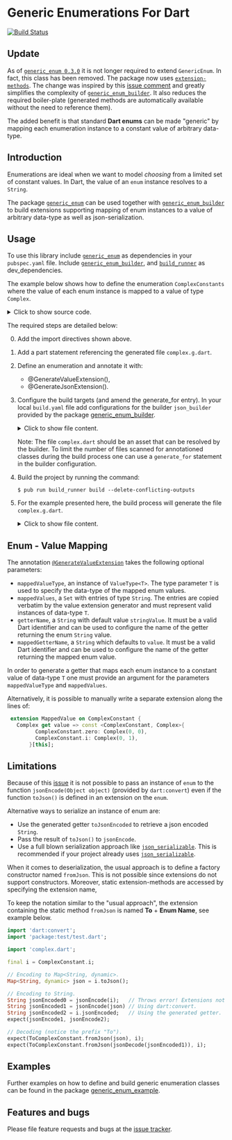 # Generic Enumerations For Dart
[![Build Status](https://travis-ci.com/simphotonics/generic_enum.svg?branch=master)](https://travis-ci.com/simphotonics/generic_enum)


## Update

As of [`generic_enum 0.3.0`][generic_enum] it is not longer required to extend `GenericEnum`.
In fact, this class has been removed.
The package now uses [`extension-methods`][extension-methods]. The change was inspired by this [issue comment]
and greatly simplifies the complexity of [`generic_enum_builder`][generic_enum_builder].
It also reduces the required boiler-plate (generated methods are automatically available
without the need to reference them).

The added benefit is that standard **Dart enums** can be made "generic" by mapping
each enumeration instance to a constant value of arbitrary data-type.


## Introduction

Enumerations are ideal when we want to model *choosing* from a limited set of constant values.
In Dart, the value of an `enum` instance resolves to a `String`.

The package [`generic_enum`][generic_enum] can be used together with
[`generic_enum_builder`][generic_enum_builder] to build extensions
supporting mapping of enum instances
to a value of arbitrary data-type as well as json-serialization.


## Usage

To use this library include [`generic_enum`][generic_enum] as
dependencies in your `pubspec.yaml` file.
Include [`generic_enum_builder`][generic_enum_builder],
and [`build_runner`][build_runner] as dev_dependencies.

The example below shows how to define the enumeration `ComplexConstants`
where the value of each enum instance is mapped to a value of type `Complex`.
<details> <summary> Click to show source code. </summary>

  ```Dart
   // 0. Add import directives.
   import 'package:generic_enum/generic_enum.dart';
   import 'package:exception_templates/exception_templates.dart';

   // 1. Add part statement.
   part 'complex.g.dart';

   class Complex {
     const Complex(this.real, this.imag);
     final num real;
     final num imag;

     @override
     String toString() {
       return '$real + ${imag}i';
     }

     @override
     bool operator ==(Object other) =>
         identical(this, other) ||
         other is Complex &&
             runtimeType == other.runtimeType &&
             this.real == other.real &&
             this.imag == other.imag;

     @override
     int get hashCode => real.hashCode ^ imag.hashCode;
   }

   // Define an enum and annotate it.
   @GenerateValueExtension(
     mappedValueType: ValueType<Complex>(),
     mappedValues: const {
       'Complex(0, 0)',
       'Complex(0, 1)',
     },
   )
   @GenerateJsonExtension()
   enum ComplexConstant {
     zero,
     i,
   }
  ```
</details>

The required steps are detailed below:

0. Add the import directives shown above.
1. Add a part statement referencing the generated file `complex.g.dart`.
2. Define an enumeration and annotate it with:
   * @GenerateValueExtension(),
   * @GenerateJsonExtension().
3. Configure the build targets (and amend the generate_for entry).
   In your local `build.yaml` file add configurations for the builder
   `json_builder` provided by the package [generic_enum_builder].

   <details>  <summary> Click to show file content. </summary>

    ```sh
      targets:
        $default:
          builders:
            # Configure the builder `pkg_name|builder_name`
            generic_enum_builder|extension_builder:
              # Only run this builder on the specified input.
              enabled: true
              generate_for:
                - lib/*.dart

    ```
   </details>

   Note: The file `complex.dart` should be an asset that can be resolved by the builder.
   To limit the number of files scanned for annotationed classes during
   the build process one can use a `generate_for` statement in the builder configuration.

4. Build the project by running the command:
   ```Console
   $ pub run build_runner build --delete-conflicting-outputs
   ```
5. For the example presented here, the build process will generate the file `complex.g.dart`.
    <details>  <summary> Click to show file content. </summary>

      ```Dart
       // GENERATED CODE - DO NOT MODIFY BY HAND

       part of 'complex.dart';

       // **************************************************************************
       // ValueGenerator
       // **************************************************************************

       /// Extension on `ComplexConstant` providing value-getters.
       extension ComplexConstantValue on ComplexConstant {
         /// Returns the mapped Complex value of
         /// an instance of `ComplexConstant`.
         Complex get value => const <ComplexConstant, Complex>{
               ComplexConstant.zero: Complex(0, 0),
               ComplexConstant.i: Complex(0, 1),
             }[this];

         /// Returns the String identifier of an instance of `ComplexConstant`.
         String get stringValue => const <ComplexConstant, String>{
               ComplexConstant.zero: 'zero',
               ComplexConstant.i: 'i',
             }[this];
       }

       // **************************************************************************
       // JsonGenerator
       // **************************************************************************

       /// Extension providing the functions `fromJson()`, `toJson()`,
       /// and the getter `jsonEncoded`.
       extension ToComplexConstant on ComplexConstant {
         /// Converts [json] to an instance of `ComplexConstant`.
         static ComplexConstant fromJson(Map<String, dynamic> json) {
           final index = (json['index']) as int;
           if (index == null) {
             throw ErrorOf<ComplexConstant>(
                 message: 'Error deserializing json to ComplexConstant.',
                 invalidState: 'json[index] returned null.',
                 expectedState: 'A map entry: {index: int value}.');
           }
           if (index >= 0 && index < ComplexConstant.values.length) {
             return ComplexConstant.values[index];
           } else {
             throw ErrorOf<ComplexConstant>(
                 message: 'Function fromJson could not find '
                     'an instance of type ComplexConstant.',
                 invalidState: 'ComplexConstant.values[$index] out of bounds.');
           }
         }

         /// Converts `this` to a map `Map<String, dynamic>`.
         Map<String, dynamic> toJson() =>
             {'index': ComplexConstant.values.indexOf(this)};

         /// Converts `this` to a json encoded `String`.
         String get jsonEncoded => '{"index":${ComplexConstant.values.indexOf(this)}}';
       }
      ```
     </details>

## Enum - Value Mapping

The annotation [`@GenerateValueExtension`][GenerateValueExtension] takes the following optional parameters:

* `mappedValueType`, an instance of `ValueType<T>`. The type parameter `T` is used to specify
the data-type of the mapped enum values.
* `mappedValues`, a `Set` with entries of type `String`. The entries are copied verbatim
by the value extension generator and must represent valid instances of data-type `T`.
* `getterName`, a `String` with default value `stringValue`. It must be a valid Dart
identifier and can be used to configure the name of the getter returning the enum `String` value.
* `mappedGetterName`, a `String` which defaults to `value`. It must be a valid Dart
identifier and can be used to configure the name of the getter returning the mapped enum value.

In order to generate a getter that maps each enum instance to a constant value of data-type `T`
one must provide an argument for the parameters `mappedValueType` and `mappedValues`.

Alternatively, it is possible to manually write a separate extension along the lines of:
```Dart
 extension MappedValue on ComplexConstant {
   Complex get value => const <ComplexConstant, Complex>{
         ComplexConstant.zero: Complex(0, 0),
         ComplexConstant.i: Complex(0, 1),
       }[this];
```

## Limitations

Because of this [issue] it is not possible to pass an instance of `enum`
to the function `jsonEncode(Object object)` (provided by `dart:convert`)
even if the function `toJson()` is defined in an extension on the `enum`.

Alternative ways to serialize an instance of enum are:
* Use the generated getter `toJsonEncoded` to retrieve a json encoded `String`.
* Pass the result of `toJson()` to `jsonEncode`.
* Use a full blown serialization approach like [`json_serializable`][json_serializable].
This is recommended if your project already uses [`json_serializable`][json_serializable].

When it comes to deserialization, the usual approach is to define a factory constructor named `fromJson`.
This is not possible since extensions do not support constructors. Moreover, static extension-methods
are accessed by specifying the extension name,

To keep the notation similar to the "usual approach", the extension containing the static method `fromJson`
is named **To** + **Enum Name**, see example below.
```Dart
import 'dart:convert';
import 'package:test/test.dart';

import 'complex.dart';

final i = ComplexConstant.i;

// Encoding to Map<String, dynamic>.
Map<String, dynamic> json = i.toJson();

// Encoding to String.
String jsonEncoded0 = jsonEncode(i);   // Throws error! Extensions not available for dynamic types.
String jsonEncoded1 = jsonEncode(json) // Using dart:convert.
String jsonEncoded2 = i.jsonEncoded;   // Using the generated getter.
expect(jsonEncode1, jsonEncode2);

// Decoding (notice the prefix "To").
expect(ToComplexConstant.fromJson(json), i);
expect(ToComplexConstant.fromJson(jsonDecode(jsonEncoded1)), i);
```


## Examples

Further examples on how to define and build generic enumeration classes can be found in the package [generic_enum_example].


## Features and bugs

Please file feature requests and bugs at the [issue tracker].

[issue tracker]: https://github.com/simphotonics/generic_enum/issues

[analyzer]: https://pub.dev/packages/analyzer
[build_runner]: https://pub.dev/packages/build_runner
[extension-methods]: https://dart.dev/guides/language/extension-methods
[GenerateValueExtension]: https://pub.dev/documentation/generic_enum/latest/generic_enum/GenerateValueExtension-class.html
[generic_enum]: https://pub.dev/packages/generic_enum
[generic_enum_annotation]: https://pub.dev/packages/generic_enum_annotation
[generic_enum_example]: https://github.com/simphotonics/generic_enum/tree/master/generic_enum_example
[generic_enum_builder]: https://pub.dev/packages/generic_enum_builder
[json_serializable]: https://pub.dev/packages/json_serializable
[source_gen]: https://pub.dev/packages/source_gen
[issue]: https://github.com/dart-lang/sdk/issues/42742
[issue comment]: https://github.com/dart-lang/language/issues/158#issuecomment-603967738